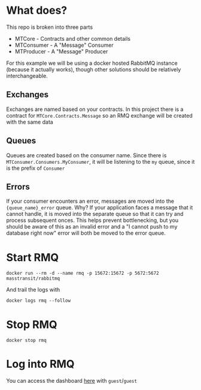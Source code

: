 # What does?
This repo is broken into three parts
- MTCore - Contracts and other common details
- MTConsumer - A "Message" Consumer
- MTProducer - A "Message" Producer

For this example we will be using a docker hosted RabbitMQ instance (because it actually works), though other solutions should be relatively interchangeable.

## Exchanges
Exchanges are named based on your contracts. In this project there is a contract for `MTCore.Contracts.Message` so an RMQ exchange will be created with the same data

## Queues
Queues are created based on the consumer name. Since there is `MTConsumer.Consumers.MyConsumer`, it will be listening to the `my` queue, since it is the prefix of `Consumer`

## Errors
If your consumer encounters an error, messages are moved into the `{queue_name}_error` queue. Why? If your application faces a message that it cannot handle, it is moved into the separate queue so that it can try and process subsequent onces. This helps prevent bottlenecking, but you should be aware of this as an invalid error and a "I cannot push to my database right now" error will both be moved to the error queue.

# Start RMQ
```
docker run --rm -d --name rmq -p 15672:15672 -p 5672:5672 masstransit/rabbitmq
```
And trail the logs with
```
docker logs rmq --follow
```

# Stop RMQ
```
docker stop rmq
```

# Log into RMQ
You can access the dashboard [here](http://localhost:15672/) with `guest`/`guest`